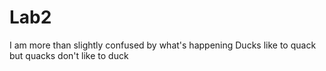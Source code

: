 # Lab2
I am more than slightly confused by what's happening
Ducks like to quack but quacks don't like to duck